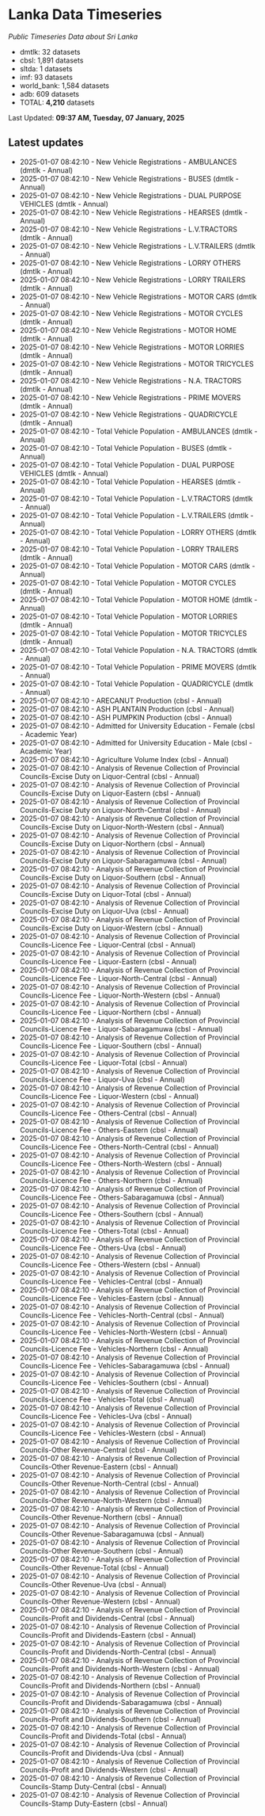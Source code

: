 # Lanka Data Timeseries
*Public Timeseries Data about Sri Lanka*

* dmtlk: 32 datasets
* cbsl: 1,891 datasets
* sltda: 1 datasets
* imf: 93 datasets
* world_bank: 1,584 datasets
* adb: 609 datasets
* TOTAL: **4,210** datasets

Last Updated: **09:37 AM, Tuesday, 07 January, 2025**

## Latest updates

* 2025-01-07 08:42:10 - New Vehicle Registrations - AMBULANCES (dmtlk - Annual)
* 2025-01-07 08:42:10 - New Vehicle Registrations - BUSES (dmtlk - Annual)
* 2025-01-07 08:42:10 - New Vehicle Registrations - DUAL PURPOSE VEHICLES (dmtlk - Annual)
* 2025-01-07 08:42:10 - New Vehicle Registrations - HEARSES (dmtlk - Annual)
* 2025-01-07 08:42:10 - New Vehicle Registrations - L.V.TRACTORS (dmtlk - Annual)
* 2025-01-07 08:42:10 - New Vehicle Registrations - L.V.TRAILERS (dmtlk - Annual)
* 2025-01-07 08:42:10 - New Vehicle Registrations - LORRY OTHERS (dmtlk - Annual)
* 2025-01-07 08:42:10 - New Vehicle Registrations - LORRY TRAILERS (dmtlk - Annual)
* 2025-01-07 08:42:10 - New Vehicle Registrations - MOTOR CARS (dmtlk - Annual)
* 2025-01-07 08:42:10 - New Vehicle Registrations - MOTOR CYCLES (dmtlk - Annual)
* 2025-01-07 08:42:10 - New Vehicle Registrations - MOTOR HOME (dmtlk - Annual)
* 2025-01-07 08:42:10 - New Vehicle Registrations - MOTOR LORRIES (dmtlk - Annual)
* 2025-01-07 08:42:10 - New Vehicle Registrations - MOTOR TRICYCLES (dmtlk - Annual)
* 2025-01-07 08:42:10 - New Vehicle Registrations - N.A. TRACTORS (dmtlk - Annual)
* 2025-01-07 08:42:10 - New Vehicle Registrations - PRIME MOVERS (dmtlk - Annual)
* 2025-01-07 08:42:10 - New Vehicle Registrations - QUADRICYCLE (dmtlk - Annual)
* 2025-01-07 08:42:10 - Total Vehicle Population - AMBULANCES (dmtlk - Annual)
* 2025-01-07 08:42:10 - Total Vehicle Population - BUSES (dmtlk - Annual)
* 2025-01-07 08:42:10 - Total Vehicle Population - DUAL PURPOSE VEHICLES (dmtlk - Annual)
* 2025-01-07 08:42:10 - Total Vehicle Population - HEARSES (dmtlk - Annual)
* 2025-01-07 08:42:10 - Total Vehicle Population - L.V.TRACTORS (dmtlk - Annual)
* 2025-01-07 08:42:10 - Total Vehicle Population - L.V.TRAILERS (dmtlk - Annual)
* 2025-01-07 08:42:10 - Total Vehicle Population - LORRY OTHERS (dmtlk - Annual)
* 2025-01-07 08:42:10 - Total Vehicle Population - LORRY TRAILERS (dmtlk - Annual)
* 2025-01-07 08:42:10 - Total Vehicle Population - MOTOR CARS (dmtlk - Annual)
* 2025-01-07 08:42:10 - Total Vehicle Population - MOTOR CYCLES (dmtlk - Annual)
* 2025-01-07 08:42:10 - Total Vehicle Population - MOTOR HOME (dmtlk - Annual)
* 2025-01-07 08:42:10 - Total Vehicle Population - MOTOR LORRIES (dmtlk - Annual)
* 2025-01-07 08:42:10 - Total Vehicle Population - MOTOR TRICYCLES (dmtlk - Annual)
* 2025-01-07 08:42:10 - Total Vehicle Population - N.A. TRACTORS (dmtlk - Annual)
* 2025-01-07 08:42:10 - Total Vehicle Population - PRIME MOVERS (dmtlk - Annual)
* 2025-01-07 08:42:10 - Total Vehicle Population - QUADRICYCLE (dmtlk - Annual)
* 2025-01-07 08:42:10 - ARECANUT Production (cbsl - Annual)
* 2025-01-07 08:42:10 - ASH PLANTAIN Production (cbsl - Annual)
* 2025-01-07 08:42:10 - ASH PUMPKIN Production (cbsl - Annual)
* 2025-01-07 08:42:10 - Admitted for University Education - Female (cbsl - Academic Year)
* 2025-01-07 08:42:10 - Admitted for University Education - Male (cbsl - Academic Year)
* 2025-01-07 08:42:10 - Agriculture Volume Index (cbsl - Annual)
* 2025-01-07 08:42:10 - Analysis of Revenue Collection of Provincial Councils-Excise Duty on Liquor-Central (cbsl - Annual)
* 2025-01-07 08:42:10 - Analysis of Revenue Collection of Provincial Councils-Excise Duty on Liquor-Eastern (cbsl - Annual)
* 2025-01-07 08:42:10 - Analysis of Revenue Collection of Provincial Councils-Excise Duty on Liquor-North-Central (cbsl - Annual)
* 2025-01-07 08:42:10 - Analysis of Revenue Collection of Provincial Councils-Excise Duty on Liquor-North-Western (cbsl - Annual)
* 2025-01-07 08:42:10 - Analysis of Revenue Collection of Provincial Councils-Excise Duty on Liquor-Northern (cbsl - Annual)
* 2025-01-07 08:42:10 - Analysis of Revenue Collection of Provincial Councils-Excise Duty on Liquor-Sabaragamuwa (cbsl - Annual)
* 2025-01-07 08:42:10 - Analysis of Revenue Collection of Provincial Councils-Excise Duty on Liquor-Southern (cbsl - Annual)
* 2025-01-07 08:42:10 - Analysis of Revenue Collection of Provincial Councils-Excise Duty on Liquor-Total (cbsl - Annual)
* 2025-01-07 08:42:10 - Analysis of Revenue Collection of Provincial Councils-Excise Duty on Liquor-Uva (cbsl - Annual)
* 2025-01-07 08:42:10 - Analysis of Revenue Collection of Provincial Councils-Excise Duty on Liquor-Western (cbsl - Annual)
* 2025-01-07 08:42:10 - Analysis of Revenue Collection of Provincial Councils-Licence Fee - Liquor-Central (cbsl - Annual)
* 2025-01-07 08:42:10 - Analysis of Revenue Collection of Provincial Councils-Licence Fee - Liquor-Eastern (cbsl - Annual)
* 2025-01-07 08:42:10 - Analysis of Revenue Collection of Provincial Councils-Licence Fee - Liquor-North-Central (cbsl - Annual)
* 2025-01-07 08:42:10 - Analysis of Revenue Collection of Provincial Councils-Licence Fee - Liquor-North-Western (cbsl - Annual)
* 2025-01-07 08:42:10 - Analysis of Revenue Collection of Provincial Councils-Licence Fee - Liquor-Northern (cbsl - Annual)
* 2025-01-07 08:42:10 - Analysis of Revenue Collection of Provincial Councils-Licence Fee - Liquor-Sabaragamuwa (cbsl - Annual)
* 2025-01-07 08:42:10 - Analysis of Revenue Collection of Provincial Councils-Licence Fee - Liquor-Southern (cbsl - Annual)
* 2025-01-07 08:42:10 - Analysis of Revenue Collection of Provincial Councils-Licence Fee - Liquor-Total (cbsl - Annual)
* 2025-01-07 08:42:10 - Analysis of Revenue Collection of Provincial Councils-Licence Fee - Liquor-Uva (cbsl - Annual)
* 2025-01-07 08:42:10 - Analysis of Revenue Collection of Provincial Councils-Licence Fee - Liquor-Western (cbsl - Annual)
* 2025-01-07 08:42:10 - Analysis of Revenue Collection of Provincial Councils-Licence Fee - Others-Central (cbsl - Annual)
* 2025-01-07 08:42:10 - Analysis of Revenue Collection of Provincial Councils-Licence Fee - Others-Eastern (cbsl - Annual)
* 2025-01-07 08:42:10 - Analysis of Revenue Collection of Provincial Councils-Licence Fee - Others-North-Central (cbsl - Annual)
* 2025-01-07 08:42:10 - Analysis of Revenue Collection of Provincial Councils-Licence Fee - Others-North-Western (cbsl - Annual)
* 2025-01-07 08:42:10 - Analysis of Revenue Collection of Provincial Councils-Licence Fee - Others-Northern (cbsl - Annual)
* 2025-01-07 08:42:10 - Analysis of Revenue Collection of Provincial Councils-Licence Fee - Others-Sabaragamuwa (cbsl - Annual)
* 2025-01-07 08:42:10 - Analysis of Revenue Collection of Provincial Councils-Licence Fee - Others-Southern (cbsl - Annual)
* 2025-01-07 08:42:10 - Analysis of Revenue Collection of Provincial Councils-Licence Fee - Others-Total (cbsl - Annual)
* 2025-01-07 08:42:10 - Analysis of Revenue Collection of Provincial Councils-Licence Fee - Others-Uva (cbsl - Annual)
* 2025-01-07 08:42:10 - Analysis of Revenue Collection of Provincial Councils-Licence Fee - Others-Western (cbsl - Annual)
* 2025-01-07 08:42:10 - Analysis of Revenue Collection of Provincial Councils-Licence Fee - Vehicles-Central (cbsl - Annual)
* 2025-01-07 08:42:10 - Analysis of Revenue Collection of Provincial Councils-Licence Fee - Vehicles-Eastern (cbsl - Annual)
* 2025-01-07 08:42:10 - Analysis of Revenue Collection of Provincial Councils-Licence Fee - Vehicles-North-Central (cbsl - Annual)
* 2025-01-07 08:42:10 - Analysis of Revenue Collection of Provincial Councils-Licence Fee - Vehicles-North-Western (cbsl - Annual)
* 2025-01-07 08:42:10 - Analysis of Revenue Collection of Provincial Councils-Licence Fee - Vehicles-Northern (cbsl - Annual)
* 2025-01-07 08:42:10 - Analysis of Revenue Collection of Provincial Councils-Licence Fee - Vehicles-Sabaragamuwa (cbsl - Annual)
* 2025-01-07 08:42:10 - Analysis of Revenue Collection of Provincial Councils-Licence Fee - Vehicles-Southern (cbsl - Annual)
* 2025-01-07 08:42:10 - Analysis of Revenue Collection of Provincial Councils-Licence Fee - Vehicles-Total (cbsl - Annual)
* 2025-01-07 08:42:10 - Analysis of Revenue Collection of Provincial Councils-Licence Fee - Vehicles-Uva (cbsl - Annual)
* 2025-01-07 08:42:10 - Analysis of Revenue Collection of Provincial Councils-Licence Fee - Vehicles-Western (cbsl - Annual)
* 2025-01-07 08:42:10 - Analysis of Revenue Collection of Provincial Councils-Other Revenue-Central (cbsl - Annual)
* 2025-01-07 08:42:10 - Analysis of Revenue Collection of Provincial Councils-Other Revenue-Eastern (cbsl - Annual)
* 2025-01-07 08:42:10 - Analysis of Revenue Collection of Provincial Councils-Other Revenue-North-Central (cbsl - Annual)
* 2025-01-07 08:42:10 - Analysis of Revenue Collection of Provincial Councils-Other Revenue-North-Western (cbsl - Annual)
* 2025-01-07 08:42:10 - Analysis of Revenue Collection of Provincial Councils-Other Revenue-Northern (cbsl - Annual)
* 2025-01-07 08:42:10 - Analysis of Revenue Collection of Provincial Councils-Other Revenue-Sabaragamuwa (cbsl - Annual)
* 2025-01-07 08:42:10 - Analysis of Revenue Collection of Provincial Councils-Other Revenue-Southern (cbsl - Annual)
* 2025-01-07 08:42:10 - Analysis of Revenue Collection of Provincial Councils-Other Revenue-Total (cbsl - Annual)
* 2025-01-07 08:42:10 - Analysis of Revenue Collection of Provincial Councils-Other Revenue-Uva (cbsl - Annual)
* 2025-01-07 08:42:10 - Analysis of Revenue Collection of Provincial Councils-Other Revenue-Western (cbsl - Annual)
* 2025-01-07 08:42:10 - Analysis of Revenue Collection of Provincial Councils-Profit and Dividends-Central (cbsl - Annual)
* 2025-01-07 08:42:10 - Analysis of Revenue Collection of Provincial Councils-Profit and Dividends-Eastern (cbsl - Annual)
* 2025-01-07 08:42:10 - Analysis of Revenue Collection of Provincial Councils-Profit and Dividends-North-Central (cbsl - Annual)
* 2025-01-07 08:42:10 - Analysis of Revenue Collection of Provincial Councils-Profit and Dividends-North-Western (cbsl - Annual)
* 2025-01-07 08:42:10 - Analysis of Revenue Collection of Provincial Councils-Profit and Dividends-Northern (cbsl - Annual)
* 2025-01-07 08:42:10 - Analysis of Revenue Collection of Provincial Councils-Profit and Dividends-Sabaragamuwa (cbsl - Annual)
* 2025-01-07 08:42:10 - Analysis of Revenue Collection of Provincial Councils-Profit and Dividends-Southern (cbsl - Annual)
* 2025-01-07 08:42:10 - Analysis of Revenue Collection of Provincial Councils-Profit and Dividends-Total (cbsl - Annual)
* 2025-01-07 08:42:10 - Analysis of Revenue Collection of Provincial Councils-Profit and Dividends-Uva (cbsl - Annual)
* 2025-01-07 08:42:10 - Analysis of Revenue Collection of Provincial Councils-Profit and Dividends-Western (cbsl - Annual)
* 2025-01-07 08:42:10 - Analysis of Revenue Collection of Provincial Councils-Stamp Duty-Central (cbsl - Annual)
* 2025-01-07 08:42:10 - Analysis of Revenue Collection of Provincial Councils-Stamp Duty-Eastern (cbsl - Annual)